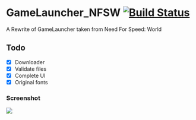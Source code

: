 # GameLauncher_NFSW [![Build Status](https://travis-ci.org/SoapboxRaceWorld/GameLauncher_NFSW.svg?branch=master)](https://travis-ci.org/SoapboxRaceWorld/GameLauncher_NFSW)
A Rewrite of GameLauncher taken from Need For Speed: World

## Todo
- [X] Downloader
- [X] Validate files
- [X] Complete UI
- [X] Original fonts

### Screenshot
![](screenshot.png)
